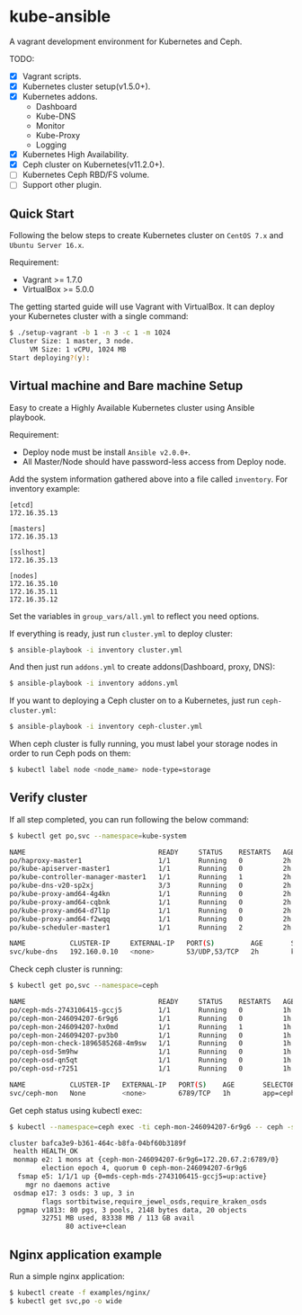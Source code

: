 # kube-ansible
A vagrant development environment for Kubernetes and Ceph.

TODO:
- [x] Vagrant scripts.
- [x] Kubernetes cluster setup(v1.5.0+).
- [x] Kubernetes addons.
    - Dashboard
    - Kube-DNS
    - Monitor
    - Kube-Proxy
    - Logging
- [x] Kubernetes High Availability.
- [x] Ceph cluster on Kubernetes(v11.2.0+).
- [ ] Kubernetes Ceph RBD/FS volume.
- [ ] Support other plugin.

## Quick Start
Following the below steps to create Kubernetes cluster on `CentOS 7.x` and `Ubuntu Server 16.x`.

Requirement:
* Vagrant >= 1.7.0
* VirtualBox >= 5.0.0

The getting started guide will use Vagrant with VirtualBox. It can deploy your Kubernetes cluster with a single command:
```sh
$ ./setup-vagrant -b 1 -n 3 -c 1 -m 1024
Cluster Size: 1 master, 3 node.
     VM Size: 1 vCPU, 1024 MB
Start deploying?(y):
```

## Virtual machine and Bare machine Setup
Easy to create a Highly Available Kubernetes cluster using Ansible playbook.  

Requirement:
* Deploy node must be install `Ansible v2.0.0+`.
* All Master/Node should have password-less access from Deploy node.

Add the system information gathered above into a file called `inventory`. For inventory example:
```
[etcd]
172.16.35.13

[masters]
172.16.35.13

[sslhost]
172.16.35.13

[nodes]
172.16.35.10
172.16.35.11
172.16.35.12
```

Set the variables in `group_vars/all.yml` to reflect you need options.

If everything is ready, just run `cluster.yml` to deploy cluster:
```sh
$ ansible-playbook -i inventory cluster.yml
```

And then just run `addons.yml` to create addons(Dashboard, proxy, DNS):
```sh
$ ansible-playbook -i inventory addons.yml
```

If you want to deploying a Ceph cluster on to a Kubernetes, just run `ceph-cluster.yml`:
```sh
$ ansible-playbook -i inventory ceph-cluster.yml
```

When ceph cluster is fully running, you must label your storage nodes in order to run Ceph pods on them:
```sh
$ kubectl label node <node_name> node-type=storage
```

## Verify cluster
If all step completed, you can run following the below command:
```sh
$ kubectl get po,svc --namespace=kube-system

NAME                                 READY     STATUS    RESTARTS   AGE       IP             NODE
po/haproxy-master1                   1/1       Running   0          2h        172.16.35.13   master1
po/kube-apiserver-master1            1/1       Running   0          2h        172.16.35.13   master1
po/kube-controller-manager-master1   1/1       Running   1          2h        172.16.35.13   master1
po/kube-dns-v20-sp2xj                3/3       Running   0          2h        172.20.3.2     node3
po/kube-proxy-amd64-4g4kn            1/1       Running   0          2h        172.16.35.12   node3
po/kube-proxy-amd64-cqbnk            1/1       Running   0          2h        172.16.35.11   node2
po/kube-proxy-amd64-d7l1p            1/1       Running   0          2h        172.16.35.10   node1
po/kube-proxy-amd64-f2wqq            1/1       Running   0          2h        172.16.35.13   master1
po/kube-scheduler-master1            1/1       Running   2          2h        172.16.35.13   master1

NAME           CLUSTER-IP     EXTERNAL-IP   PORT(S)         AGE       SELECTOR
svc/kube-dns   192.160.0.10   <none>        53/UDP,53/TCP   2h        k8s-app=kube-dns
```

Check ceph cluster is running:
```sh
$ kubectl get po,svc --namespace=ceph

NAME                                 READY     STATUS    RESTARTS   AGE       IP            NODE
po/ceph-mds-2743106415-gccj5         1/1       Running   0          1h        172.20.67.4   node1
po/ceph-mon-246094207-6r9g6          1/1       Running   0          1h        172.20.67.2   node1
po/ceph-mon-246094207-hx0md          1/1       Running   1          1h        172.20.77.3   node2
po/ceph-mon-246094207-pv3b0          1/1       Running   0          1h        172.20.3.3    node3
po/ceph-mon-check-1896585268-4m9sw   1/1       Running   0          1h        172.20.77.2   node2
po/ceph-osd-5m9hw                    1/1       Running   0          1h        172.20.3.4    node3
po/ceph-osd-qn5qt                    1/1       Running   0          1h        172.20.77.4   node2
po/ceph-osd-r7251                    1/1       Running   0          1h        172.20.67.3   node1

NAME           CLUSTER-IP   EXTERNAL-IP   PORT(S)    AGE       SELECTOR
svc/ceph-mon   None         <none>        6789/TCP   1h        app=ceph,daemon=mon
```

Get ceph status using kubectl exec:
```sh
$ kubectl --namespace=ceph exec -ti ceph-mon-246094207-6r9g6 -- ceph -s

cluster bafca3e9-b361-464c-b8fa-04bf60b3189f
 health HEALTH_OK
 monmap e2: 1 mons at {ceph-mon-246094207-6r9g6=172.20.67.2:6789/0}
        election epoch 4, quorum 0 ceph-mon-246094207-6r9g6
  fsmap e5: 1/1/1 up {0=mds-ceph-mds-2743106415-gccj5=up:active}
    mgr no daemons active
 osdmap e17: 3 osds: 3 up, 3 in
        flags sortbitwise,require_jewel_osds,require_kraken_osds
  pgmap v1813: 80 pgs, 3 pools, 2148 bytes data, 20 objects
        32751 MB used, 83338 MB / 113 GB avail
              80 active+clean
```

## Nginx application example
Run a simple nginx application:
```sh
$ kubectl create -f examples/nginx/
$ kubectl get svc,po -o wide
```
